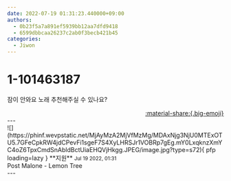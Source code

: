 ```yaml
---
date: 2022-07-19 01:31:23.440000+09:00
authors:
  - 0b23f5a7a891ef5939bb12aa7dfd9418
  - 6599dbbcaa26237c2ab0f3becb421b45
categories:
  - Jiwon
---
```


# 1-101463187

<div class="post-container" markdown="1">
<div class="content-container md-sidebar__scrollwrap" markdown="1">

잠이 안와요 노래 추천해주실 수 있나요?

</div>
</div>

<div style="text-align: right;" markdown="1">
<a href="https://weverse.io/fromis9/fanpost/1-101463187" style="text-align: right;">:material-share:{.big-emoji}</a>
</div>
---

<div class="comments-container md-sidebar__scrollwrap" markdown="1">
<div class="comment" markdown="1">
<div class='id-container' markdown="1">
![](https://phinf.wevpstatic.net/MjAyMzA2MjVfMzMg/MDAxNjg3NjU0MTExOTU5.7GFeCpkRW4jdCPevFi1sgeF7S4XyLHRSJr1VOBRp7gEg.mY0LxqknzXmYC4oZ6TpxCmdSnAbldBctUiaEHQVjHkgg.JPEG/image.jpg?type=s72){ pfp loading=lazy }
**<span class="artist">지원</span>** <small>Jul 19 2022, 01:31</small><br>
</div>
<div class='comment-body' markdown="1">
Post Malone - Lemon Tree
</div>
</div>
</div>
---
